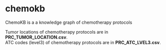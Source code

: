 # chemokb
ChemoKB is a a knowledge graph of chemotherapy protocols

Tumor locations of chemotherapy protocols are in **PRC_TUMOR_LOCATION.csv**. <br />
ATC codes (level3) of chemotherapy protocols are in **PRC_ATC_LVEL3.csv**. <br />
